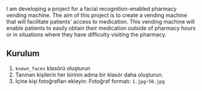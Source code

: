 I am developing a project for a facial recognition-enabled pharmacy vending machine. The aim of this project is to create a vending machine that will facilitate patients' access to medication. This vending machine will enable patients to easily obtain their medication outside of pharmacy hours or in situations where they have difficulty visiting the pharmacy.

## Kurulum

1. `known_faces` klasörü oluşturun
2. Tanınan kişilerin her birinin adına bir klasör daha oluşturun.
3. İçine kişi fotoğrafları ekleyin: Fotoğraf formatı: `1.jpg`-`50.jpg`

